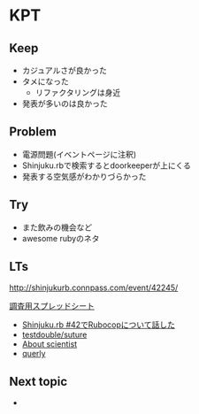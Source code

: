 # KPT

## Keep

- カジュアルさが良かった
- タメになった
  - リファクタリングは身近
- 発表が多いのは良かった

## Problem

- 電源問題(イベントページに注釈)
- Shinjuku.rbで検索するとdoorkeeperが上にくる
- 発表する空気感がわかりづらかった

## Try

- また飲みの機会など
- awesome rubyのネタ

## LTs

<http://shinjukurb.connpass.com/event/42245/>

[調査用スプレッドシート](https://docs.google.com/spreadsheets/d/1CzP0BukcFNWYcJ5etG6L9VKXVTOm3QnJaWDypopNRqY/edit)

- [Shinjuku.rb #42でRubocopについて話した](https://ota42y.com/blog/2016/10/27/shinjuku-rb-42/)
- [testdouble/suture](http://www.slideshare.net/treby/reading-suture)
- [About scientist](https://gist.github.com/threetreeslight/ccf9e20e24cc3ee0c459b25de74d1688)
- [querly](https://twitter.com/sumyapp/status/791537692278272001)

## Next topic

- 
